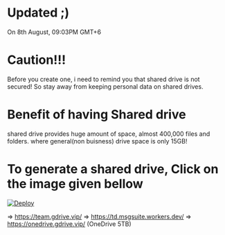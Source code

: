 # Updated ;)
On 8th August, 09:03PM GMT+6
# Caution!!!
Before you create one, i need to remind you that shared drive is not secured!
So stay away from keeping personal data on shared drives.
# Benefit of having Shared drive
shared drive provides huge amount of space, almost 400,000 files and folders.
where general(non buisness) drive space is only 15GB!
# To generate a shared drive, Click on the image given bellow
[![Deploy](https://raw.githubusercontent.com/devillD/Shared-Drive-Creator/master/Shared-Drive-Creator.png)](https://td.msgsuite.workers.dev/)

=> https://team.gdrive.vip/
=> https://td.msgsuite.workers.dev/
=> https://onedrive.gdrive.vip/ (OneDrive 5TB)
